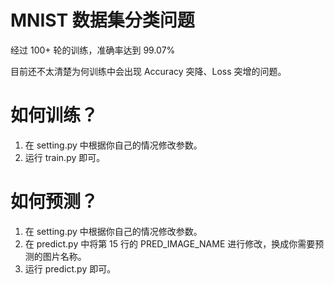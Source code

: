 # MNIST 数据集分类问题

经过 100+ 轮的训练，准确率达到 99.07%

目前还不太清楚为何训练中会出现 Accuracy 突降、Loss 突增的问题。

# 如何训练？

1. 在 setting.py 中根据你自己的情况修改参数。
2. 运行 train.py 即可。

# 如何预测？

1. 在 setting.py 中根据你自己的情况修改参数。
2. 在 predict.py 中将第 15 行的 PRED_IMAGE_NAME 进行修改，换成你需要预测的图片名称。
3. 运行 predict.py 即可。
